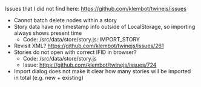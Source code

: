 Issues that I did not find here: https://github.com/klembot/twinejs/issues
- Cannot batch delete nodes within a story
- Story data have no timestamp info outside of LocalStorage, so importing always shows present time
    - Code: /src/data/store/story.js::IMPORT_STORY
- Revisit XML? https://github.com/klembot/twinejs/issues/261
- Stories do not open with correct IFID in browser?
    - Code: /src/data/store/story.js
    - Issue: https://github.com/klembot/twinejs/issues/724
- Import dialog does not make it clear how many stories will be imported in total (e.g. new + existing)
